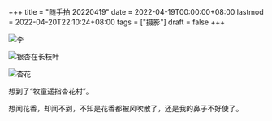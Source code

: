 +++
title = "随手拍 20220419"
date = 2022-04-19T00:00:00+08:00
lastmod = 2022-04-20T22:10:24+08:00
tags = ["摄影"]
draft = false
+++

![](https://static-1258637336.cos.ap-shanghai.myqcloud.com/photo/2022-04-19-1.jpg "李")

![](https://static-1258637336.cos.ap-shanghai.myqcloud.com/photo/2022-04-19-2.jpg "银杏在长枝叶")

![](https://static-1258637336.cos.ap-shanghai.myqcloud.com/photo/2022-04-19-3.jpg "杏花")

想到了“牧童遥指杏花村”。

想闻花香，却闻不到，不知是花香都被风吹散了，还是我的鼻子不好使了。
